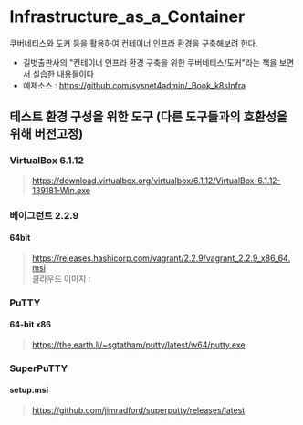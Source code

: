 # Infrastructure_as_a_Container
쿠버네티스와 도커 등을 활용하여 컨테이너 인프라 환경을 구축해보려 한다.
- 길벗출판사의 "컨테이너 인프라 환경 구축을 위한 쿠버네티스/도커"라는 책을 보면서 실습한 내용들이다
- 예제소스 : https://github.com/sysnet4admin/_Book_k8sInfra
  
## 테스트 환경 구성을 위한 도구 (다른 도구들과의 호환성을 위해 버전고정)
### VirtualBox 6.1.12
>https://download.virtualbox.org/virtualbox/6.1.12/VirtualBox-6.1.12-139181-Win.exe  
  
### 베이그런트 2.2.9
#### 64bit
>https://releases.hashicorp.com/vagrant/2.2.9/vagrant_2.2.9_x86_64.msi  
>클라우드 이미지 : 
  
### PuTTY
#### 64-bit x86
>https://the.earth.li/~sgtatham/putty/latest/w64/putty.exe  
  
### SuperPuTTY
#### setup.msi
>https://github.com/jimradford/superputty/releases/latest  
